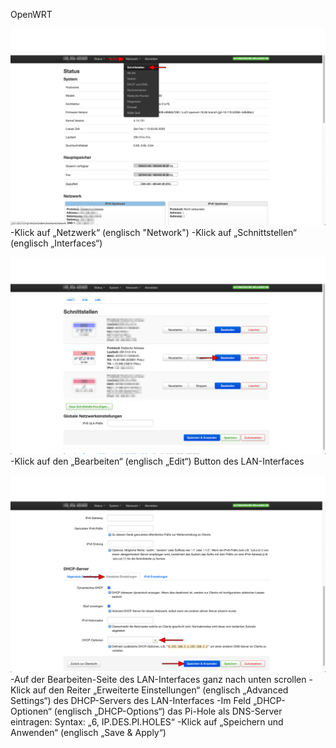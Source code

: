 OpenWRT

![](openwrt1.png)
-Klick auf „Netzwerk“ (englisch "Network")
-Klick auf „Schnittstellen“ (englisch „Interfaces“)

![](openwrt2.png)
-Klick auf den „Bearbeiten“ (englisch „Edit“) Button des LAN-Interfaces

![](openwrt3.png)
-Auf der Bearbeiten-Seite des LAN-Interfaces ganz nach unten scrollen
-Klick auf den Reiter „Erweiterte Einstellungen“ (englisch „Advanced Settings“) des DHCP-Servers des LAN-Interfaces
-Im Feld „DHCP-Optionen“ (englisch „DHCP-Options“) das Pi-Hole als DNS-Server eintragen: Syntax: „6, IP.DES.PI.HOLES“
-Klick auf „Speichern und Anwenden“ (englisch „Save & Apply“)
